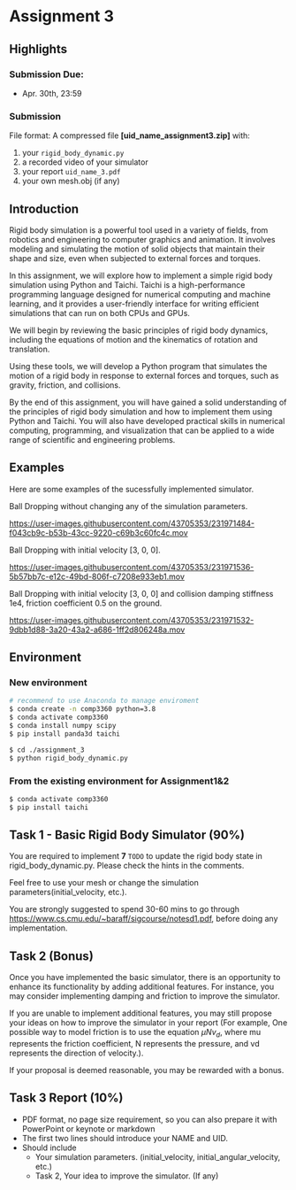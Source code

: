 # Assignment 3

## Highlights

### Submission Due:

- Apr. 30th, 23:59

### Submission

File format: A compressed file **[uid_name_assignment3.zip]** with:

1. your `rigid_body_dynamic.py`
2. a recorded video of your simulator
3. your report `uid_name_3.pdf`
4. your own mesh.obj (if any)

## Introduction

Rigid body simulation is a powerful tool used in a variety of fields, from robotics and engineering to computer graphics and animation. It involves modeling and simulating the motion of solid objects that maintain their shape and size, even when subjected to external forces and torques.

In this assignment, we will explore how to implement a simple rigid body simulation using Python and Taichi. Taichi is a high-performance programming language designed for numerical computing and machine learning, and it provides a user-friendly interface for writing efficient simulations that can run on both CPUs and GPUs.

We will begin by reviewing the basic principles of rigid body dynamics, including the equations of motion and the kinematics of rotation and translation.

Using these tools, we will develop a Python program that simulates the motion of a rigid body in response to external forces and torques, such as gravity, friction, and collisions. 

By the end of this assignment, you will have gained a solid understanding of the principles of rigid body simulation and how to implement them using Python and Taichi. You will also have developed practical skills in numerical computing, programming, and visualization that can be applied to a wide range of scientific and engineering problems.

## Examples

Here are some examples of the sucessfully implemented simulator.

Ball Dropping without changing any of the simulation parameters.

https://user-images.githubusercontent.com/43705353/231971484-f043cb9c-b53b-43cc-9220-c69b3c60fc4c.mov

Ball Dropping with initial velocity [3, 0, 0].

https://user-images.githubusercontent.com/43705353/231971536-5b57bb7c-e12c-49bd-806f-c7208e933eb1.mov

Ball Dropping with initial velocity [3, 0, 0] and collision damping stiffness 1e4, friction coefficient 0.5 on the ground.

https://user-images.githubusercontent.com/43705353/231971532-9dbb1d88-3a20-43a2-a686-1ff2d806248a.mov

## Environment

### New environment

```bash
# recommend to use Anaconda to manage enviroment 
$ conda create -n comp3360 python=3.8
$ conda activate comp3360
$ conda install numpy scipy
$ pip install panda3d taichi

$ cd ./assignment_3
$ python rigid_body_dynamic.py
```

### From the existing environment for Assignment1&2

```bash
$ conda activate comp3360
$ pip install taichi
```

## Task 1 - Basic Rigid Body Simulator (90%)

You are required to implement **7** `TODO` to update the rigid body state in rigid_body_dynamic.py. Please check the hints in the comments.

Feel free to use your mesh or change the simulation parameters(initial_velocity, etc.).

You are strongly suggested to spend 30-60 mins to go through https://www.cs.cmu.edu/~baraff/sigcourse/notesd1.pdf, before doing any implementation.

## Task 2 (Bonus)

Once you have implemented the basic simulator, there is an opportunity to enhance its functionality by adding additional features. For instance, you may consider implementing damping and friction to improve the simulator. 

If you are unable to implement additional features, you may still propose your ideas on how to improve the simulator in your report (For example, One possible way to model friction is to use the equation $\mu N v_d$, where mu represents the friction coefficient, N represents the pressure, and vd represents the direction of velocity.). 

If your proposal is deemed reasonable, you may be rewarded with a bonus.

## Task 3 Report (10%)

- PDF format, no page size requirement, so you can also prepare it with PowerPoint or keynote or markdown
- The first two lines should introduce your NAME and UID.
- Should include 
  - Your simulation parameters. (initial_velocity, initial_angular_velocity, etc.)
  - Task 2, Your idea to improve the simulator. (If any)
